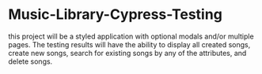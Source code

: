 # Music-Library-Cypress-Testing
this project will be a styled  application with optional modals and/or  multiple pages. The testing results will have the ability to display all created songs, create new songs, search for existing songs by any of the attributes, and delete songs.
